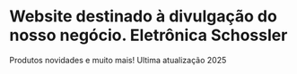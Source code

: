 # Website destinado à divulgação do nosso negócio. Eletrônica Schossler
Produtos novidades e muito mais! Ultima atualização 2025
